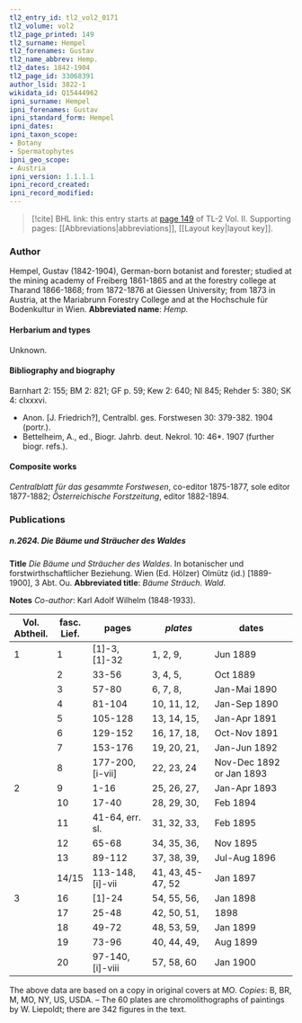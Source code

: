 ```yaml
---
tl2_entry_id: tl2_vol2_0171
tl2_volume: vol2
tl2_page_printed: 149
tl2_surname: Hempel
tl2_forenames: Gustav
tl2_name_abbrev: Hemp.
tl2_dates: 1842-1904
tl2_page_id: 33068391
author_lsid: 3822-1
wikidata_id: Q15444962
ipni_surname: Hempel
ipni_forenames: Gustav
ipni_standard_form: Hempel
ipni_dates: 
ipni_taxon_scope: 
- Botany
- Spermatophytes
ipni_geo_scope: 
- Austria
ipni_version: 1.1.1.1
ipni_record_created: 
ipni_record_modified:
---
```



> [!cite] BHL link: this entry starts at [page 149](https://www.biodiversitylibrary.org/page/33068391) of TL-2 Vol. II.
> Supporting pages: [[Abbreviations|abbreviations]], [[Layout key|layout key]].

### Author

Hempel, Gustav (1842-1904), German-born botanist and forester; studied at the mining academy of Freiberg 1861-1865 and at the forestry college at Tharand 1866-1868; from 1872-1876 at Giessen University; from 1873 in Austria, at the Mariabrunn Forestry College and at the Hochschule für Bodenkultur in Wien. 
**Abbreviated name**: *Hemp.*

#### Herbarium and types

Unknown.

#### Bibliography and biography

Barnhart 2: 155; BM 2: 821; GF p. 59; Kew 2: 640; NI 845; Rehder 5: 380; SK 4: clxxxvi.
- Anon. \[J. Friedrich?\], Centralbl. ges. Forstwesen 30: 379-382. 1904 (portr.).
- Bettelheim, A., ed., Biogr. Jahrb. deut. Nekrol. 10: 46\*. 1907 (further biogr. refs.).

#### Composite works

*Centralblatt für das gesammte Forstwesen*, co-editor 1875-1877, sole editor 1877-1882; *Österreichische Forstzeitung*, editor 1882-1894.

### Publications

##### n.2624. Die Bäume und Sträucher des Waldes

**Title**
*Die Bäume und Sträucher des Waldes*. In botanischer und forstwirthschaftlicher Beziehung. Wien (Ed. Hölzer) Olmütz (id.) \[1889-1900\], 3 Abt. Ou.
**Abbreviated title**: *Bäume Sträuch. Wald.*

**Notes**
*Co-author*: Karl Adolf Wilhelm (1848-1933).

|Vol.<br/>Abtheil.	|fasc.<br/>Lief.	|pages	|*plates*	|dates|
|---	|---	|---	|---	|---	|
|1	|1	|\[1\]-3, \[1\]-32	|1, 2, 9,	|Jun 1889|
|	|2	|33-56	|3, 4, 5,	|Oct 1889|
|	|3	|57-80	|6, 7, 8,	|Jan-Mai 1890|
|	|4	|81-104	|10, 11, 12,	|Jan-Sep 1890|
|	|5	|105-128	|13, 14, 15,	|Jan-Apr 1891|
|	|6	|129-152	|16, 17, 18,	|Oct-Nov 1891|
|	|7	|153-176	|19, 20, 21,	|Jan-Jun 1892|
|	|8	|177-200, \[i-vii\]	|22, 23, 24	|Nov-Dec 1892 or Jan 1893|
|2	|9	|1-16	|25, 26, 27,	|Jan-Apr 1893|
|	|10	|17-40	|28, 29, 30,	|Feb 1894|
|	|11	|41-64, err. sl.	|31, 32, 33,	|Feb 1895|
|	|12	|65-68	|34, 35, 36,	|Nov 1895|
|	|13	|89-112	|37, 38, 39,	|Jul-Aug 1896|
|	|14/15	|113-148, \[i\]-vii	|41, 43, 45-47, 52	|Jan 1897|
|3	|16	|\[1\]-24	|54, 55, 56,	|Jan 1898|
|	|17	|25-48	|42, 50, 51,	|1898|
|	|18	|49-72	|48, 53, 59,	|Jan 1899|
|	|19	|73-96	|40, 44, 49,	|Aug 1899|
|	|20	|97-140, \[i\]-viii	|57, 58, 60	|Jan 1900|

The above data are based on a copy in original covers at MO. *Copies*: B, BR, M, MO, NY, US, USDA. – The 60 plates are chromolithographs of paintings by W. Liepoldt; there are 342 figures in the text.

